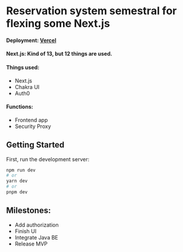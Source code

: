 # Reservation system semestral for flexing some Next.js

#### Deployment: [Vercel](https://reservation-system-five.vercel.app/)
#### Next.js: Kind of 13, but 12 things are used.
#### Things used:
- Next.js
- Chakra UI
- Auth0

#### Functions:
- Frontend app
- Security Proxy

## Getting Started

First, run the development server:

```bash
npm run dev
# or
yarn dev
# or
pnpm dev
```
## Milestones:

- Add authorization
- Finish UI
- Integrate Java BE
- Release MVP
